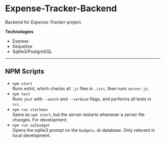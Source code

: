 # Expense-Tracker-Backend

Backend for *Expense-Tracker* project.

**Technologies**
* Express
* Sequelize
* Sqlite3/PostgreSQL

---

## NPM Scripts

* `npm start`<br/>
  Runs eslint, which checks all `.js` files in `./src`, then runs `server.js`.
* `npm test`<br/>
  Runs `jest` with `--watch` and `--verbose` flags, and performs all tests in `src`.
* `npm run startmon`<br/>
  Same as `npm start`, but the server restarts whenever a server file changes. For development.
* `npm run sqlbudget`<br/>
  Opens the sqlite3 prompt on the `budgets.db` database. Only relevant in local development.
